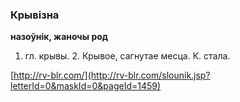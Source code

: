 ### Крывізна
**назоўнік, жаночы род**

1. гл. крывы. 2. Крывое, сагнутае месца. К. стала.

<a rel="author">[http://rv-blr.com/](http://rv-blr.com/slounik.jsp?letterId=0&maskId=0&pageId=1459)</a>
